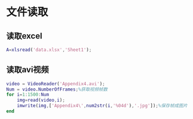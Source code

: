 # 文件读取

## 读取excel

```matlab
A=xlsread('data.xlsx','Sheet1');
```

## 读取avi视频

```matlab
video = VideoReader('Appendix4.avi');
Num = video.NumberOfFrames;%获取视频帧数
for i=1:1500:Num
    img=read(video,i);
    imwrite(img,['Appendix4\',num2str(i,'%04d'),'.jpg']);%保存帧成图片
end
```

